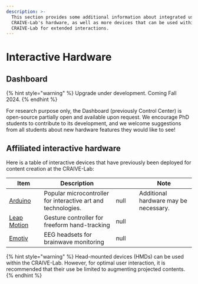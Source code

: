 ```yaml
---
description: >-
  This section provides some additional information about integrated use of the
  CRAIVE-Lab's hardware, as well as more devices that can be used within the
  CRAIVE-Lab for extended interactions.
---
```


# Interactive Hardware

## Dashboard

{% hint style="warning" %}
Upgrade under development. Coming Fall 2024.
{% endhint %}

For research purpose only, the Dashboard (previously Control Center) is open-source partially open and available upon request. We encourage PhD students to contribute to its development, and we welcome suggestions from all students about new hardware features they would like to see!

## Affiliated interactive hardware

Here is a table of interactive devices that have previously been deployed for content creation at the CRAIVE-Lab:

<table><thead><tr><th width="161.33333333333331">Item</th><th width="455">Description</th><th width="133" data-type="rating" data-max="5"></th><th width="357">Note</th></tr></thead><tbody><tr><td><a href="https://www.arduino.cc/">Arduino</a></td><td>Popular microcontroller for interactive art and technologies.</td><td>null</td><td>Additional hardware may be necessary.</td></tr><tr><td><a href="https://leap2.ultraleap.com/leap-motion-controller-2/?_gl=1*pzfvo2*_ga*NjA3MTAzMjY1LjE3MDEwMjM1NDc.*_ga_5G8B19JLWG*MTcwMTAyMzU0Ny4xLjEuMTcwMTAyMzcwNS41NS4wLjA.">Leap Motion</a></td><td>Gesture controller for freeform hand-tracking</td><td>null</td><td></td></tr><tr><td><a href="https://www.emotiv.com/">Emotiv</a></td><td>EEG headsets for brainwave monitoring</td><td>null</td><td></td></tr></tbody></table>

{% hint style="warning" %}
Head-mounted devices (HMDs) can be used within the CRAIVE-Lab. However, for optimal user interaction, it is recommended that their use be limited to augmenting projected contents.
{% endhint %}
